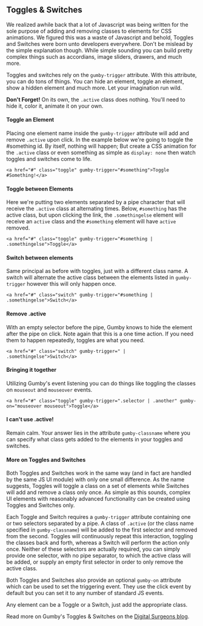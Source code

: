 ## Toggles & Switches

We realized awhile back that a lot of Javascript was being written for the sole purpose of adding and removing classes to elements for CSS animations. We figured this was a waste of Javascript and behold, Toggles and Switches were born unto developers everywhere. Don't be mislead by the simple explanation though. While simple sounding you can build pretty complex things such as accordians, image sliders, drawers, and much more.

Toggles and switches rely on the `gumby-trigger` attribute. With this attribute, you can do tons of things. You can hide an element, toggle an element, show a hidden element and much more. Let your imagination run wild.

__Don't Forget!__ On its own, the `.active` class does nothing. You'll need to hide it, color it, animate it on your own.

#### Toggle an Element
Placing one element name inside the `gumby-trigger` attribute will add and remove `.active` upon click. In the example below we're going to toggle the #something id. By itself, nothing will happen; But create a CSS animation for the `.active` class or even something as simple as `display: none` then watch toggles and switches come to life.

```
<a href="#" class="toggle" gumby-trigger="#something">Toggle #Something!</a>
```

#### Toggle between Elements
Here we're putting two elements separated by a pipe character that will receive the `.active` class at alternating times. Below, `#something` has the active class, but upon clicking the link, the `.somethingelse` element will receive an `active` class and the `#something` element will have `active` removed.   

```
<a href="#" class="toggle" gumby-trigger="#something | .somethingelse">Toggle</a>
```

#### Switch between elements
Same principal as before with toggles, just with a different class name. A switch will alternate the active class between the elements listed in `gumby-trigger` however this will only happen once.
```
<a href="#" class="switch" gumby-trigger="#something | .somethingelse">Switch</a>
```

#### Remove .active
With an empty selector before the pipe, Gumby knows to hide the element after the pipe on click. Note again that this is a one time action. If you need them to happen repeatedly, toggles are what you need.

```
<a href="#" class="switch" gumby-trigger=" | .somethingelse">Switch</a>
```

#### Bringing it together
Utilizing Gumby's event listening you can do things like toggling the classes on `mouseout` and `mouseover` events.

```
<a href="#" class="toggle" gumby-trigger=".selector | .another" gumby-on="mouseover mouseout">Toggle</a>
```

#### I can't use .active!
Remain calm. Your answer lies in the attribute `gumby-classname` where you can specify what class gets added to the elements in your toggles and switches.

#### More on Toggles and Switches

Both Toggles and Switches work in the same way (and in fact are handled by the same JS UI module) with only one small difference. As the name suggests, Toggles will toggle a class on a set of elements while Switches will add and remove a class only once. As simple as this sounds, complex UI elements with reasonably advanced functionality can be created using Toggles and Switches only.

Each Toggle and Switch requires a `gumby-trigger` attribute containing one or two selectors separated by a pipe. A class of `.active` (or the class name specified in `gumby-classname`) will be added to the first selector and removed from the second. Toggles will continuously repeat this interaction, toggling the classes back and forth, whereas a Switch will perform the action only once. Neither of these selectors are actually required, you can simply provide one selector, with no pipe separator, to which the active class will be added, or supply an empty first selector in order to only remove the active class.

Both Toggles and Switches also provide an optional `gumby-on` attribute which can be used to set the triggering event. They use the click event by default but you can set it to any number of standard JS events.

Any element can be a Toggle or a Switch, just add the appropriate class.

Read more on Gumby's Toggles & Switches on the [Digital Surgeons blog](http://www.digitalsurgeons.com/blog/gumbys-toggles-switches/).